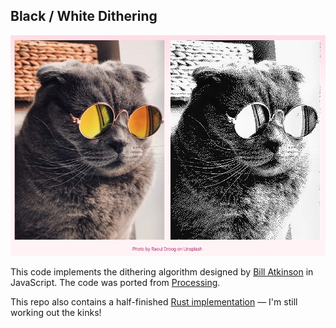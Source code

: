 ## Black / White Dithering

![](https://raw.githubusercontent.com/fdb/webcam-dither/master/.github/screenshot.jpg)

This code implements the dithering algorithm designed by [Bill Atkinson](https://en.wikipedia.org/wiki/Dither#Algorithms) in JavaScript. The code was ported from [Processing](https://www.evilmadscientist.com/2012/dithering/).

This repo also contains a half-finished [Rust implementation](https://github.com/fdb/webcam-dither/tree/master/ditherify) — I'm still working out the kinks!
